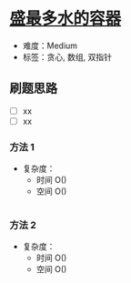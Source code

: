 # [盛最多水的容器](https://leetcode-cn.com/problems/container-with-most-water/)

- 难度：Medium
- 标签：贪心, 数组, 双指针

## 刷题思路

- [ ] xx
- [ ] xx

### 方法 1

- 复杂度：
    - 时间 O()
    - 空间 O()

``` js

```

### 方法 2

- 复杂度：
    - 时间 O()
    - 空间 O()

``` js

```

